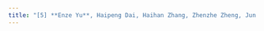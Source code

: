 ```yaml
---
title: "[5] **Enze Yu**, Haipeng Dai, Haihan Zhang, Zhenzhe Zheng, Jun Zhao, Guihai Chen，Prototype-based collaborative learning in UAV-assisted edge computing networks，Software: Practice and Experience (SPE)，2024."
---
```


